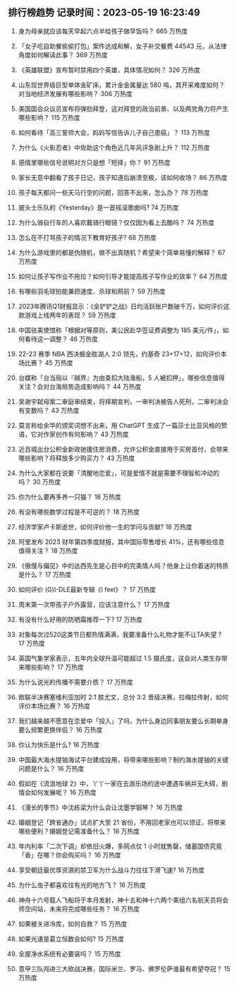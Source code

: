 
## 排行榜趋势 记录时间：2023-05-19 16:23:49
  
  1. 身为母亲就应该每天早起六点半给孩子做早饭吗？ 665 万热度
    
  2. 「女子吃自助餐偷偷打包」案件达成和解，女子补交餐费 44543 元，从法律角度如何解读此事？ 369 万热度
    
  3. 《英雄联盟》宣布暂时禁用四个英雄，具体情况如何？ 326 万热度
    
  4. 山东现世界级巨型单体金矿床，累计金金属量达 580 吨，其开采难度如何？对当地经济发展有哪些影响？ 306 万热度
    
  5. 美国国会众议员宣布将弹劾拜登，这对拜登的政治前景、以及两党角力将产生哪些影响？ 115 万热度
    
  6. 如何看待「高三誓师大会，妈妈写信告诉儿子自己患癌」？ 113 万热度
    
  7. 为什么《火影忍者》中佐助这个角色近几年风评急剧上升？ 112 万热度
    
  8. 感情里哪些信号说明对方只是想「短择」你？ 91 万热度
    
  9. 家长无意中翻看了孩子日记，孩子知道后崩溃至极，该如何收场？ 86 万热度
    
  10. 孩子每天都问一些天马行空的问题，回答不出来，怎么办？ 78 万热度
    
  11. 披头士乐队的《Yesterday》是一首摇滚歌曲吗? 74 万热度
    
  12. 为什么骑自行车的人喜欢戴骑行眼镜？仅仅因为看上去酷吗？ 74 万热度
    
  13. 怎么在不打骂孩子的情况下教育好孩子? 68 万热度
    
  14. 为什么游戏里的都是伪随机，做不出真随机？希望来个简单易懂的解释？ 67 万热度
    
  15. 如何让孩子写作业不拖拉？如何引导才能提高孩子写作业的效率？ 64 万热度
    
  16. 有哪些羽毛球拍能兼顾速度、杀球和网前？ 59 万热度
    
  17. 2023年腾讯Q1财报显示：《金铲铲之战》日均活跃账户数破千万，如何评价这款游戏上线两年的表现？ 59 万热度
    
  18. 中国驻美使馆称「根据对等原则，美公民赴华签证费调整为 185 美元/件」，如何看待这一调整？ 46 万热度
    
  19. 22-23 赛季 NBA 西决掘金胜湖人 2:0 领先，约基奇 23+17+12，如何评价本场比赛？ 45 万热度
    
  20. 台媒称「台当局以『越界』为由查扣大陆渔船，5 人被扣押」，哪些信息值得关注？会对台海局势造成影响吗？ 44 万热度
    
  21. 吴谢宇弑母案二审庭审结束，将择期宣判，一审判决被告人死刑，二审判决会有变数吗？ 43 万热度
    
  22. 莫言称给余华的颁奖词想不出来，用 ChatGPT 生成了一篇莎士比亚风格的赞语，它对作家创作有何影响？ 43 万热度
    
  23. 近百城出台公积金新政驰援住房消费，允许公积金直接用于买房首付，会带来哪些影响？将释放多少购买力？ 43 万热度
    
  24. 为什么大家都在说要「清醒地恋爱」，可是爱情不就是需要不理智和冲动的吗？ 30 万热度
    
  25. 你为什么要再多养一只猫？ 18 万热度
    
  26. 有没有哪些数学过程是不可逆的？ 18 万热度
    
  27. 经济学家卢卡斯逝世，如何评价他一生的学问与贡献? 18 万热度
    
  28. 阿里发布 2023 财年第四季度财报，其中国际零售增长 41%，还有哪些信息值得关注？ 18 万热度
    
  29. 《傲慢与偏见》中的达西先生是心目中的完美情人吗？他身上让你着迷的特质是什么？ 17 万热度
    
  30. 如何评价 (G)I-DLE最新专辑《I feel》？ 17 万热度
    
  31. 周末第一次带孩子户外露营，应该注意什么？ 17 万热度
    
  32. 有没有什么好用的防晒霜推荐一下? 17 万热度
    
  33. 对象每次过520这类节日都热情满满，我要准备什么礼物才能不让TA失望？ 17 万热度
    
  34. 英国气象学家表示，五年内全球升温可能超过 1.5 摄氏度，这会对人类生存带来哪些影响？ 17 万热度
    
  35. 为什么说光的传播不需要介质？ 17 万热度
    
  36. 欧联半决赛塞维利亚加时 2:1 胜尤文，总分 3:2 晋级决赛，拉梅拉传射，如何评价本场比赛？ 16 万热度
    
  37. 我们越来越不愿意在恋爱中「投入」了吗，为什么身边同事朋友要么长期单身要么频繁更换伴侣？ 16 万热度
    
  38. 你认为快乐是什么? 16 万热度
    
  39. 中国最大海水提铀海试平台建成投用，将带来哪些影响？制约海水提铀的关键问题是什么？ 16 万热度
    
  40. 假如在《流浪地球 2》中，丫丫一家在去游乐场的途中遭遇车祸并无大碍，剧情会如何发展呢？ 16 万热度
    
  41. 《漫长的季节》中沈栋梁为什么会让沈墨学钢琴？ 16 万热度
    
  42. 婚姻登记「跨省通办」试点扩大至 21 省份，不用回老家也可以领证，将带来哪些便利？婚姻登记需准备什么？ 16 万热度
    
  43. 年内利率「二次下调」却依旧火爆，多网点仅 1 小时就售罄，储蓄国债究竟「香」在哪？你会购买吗？ 16 万热度
    
  44. 享受朝廷最优厚资源的禁卫军为什么战斗力往往下滑飞速? 16 万热度
    
  45. 为什么虫子都喜欢往有光的地方飞？ 16 万热度
    
  46. 神舟十六号载人飞船将于本月发射，神十五和神十六两个乘组六名航天员将会师空间站，未来将完成哪些任务？ 16 万热度
    
  47. 如果被关进冷库，如何自救？ 15 万热度
    
  48. 如果光速是葛立恒数会如何? 15 万热度
    
  49. 全屋净水系统有必要装吗？ 15 万热度
    
  50. 意甲三队闯进三大欧战决赛，国际米兰、罗马、佛罗伦萨谁最有希望夺冠？ 15 万热度
    